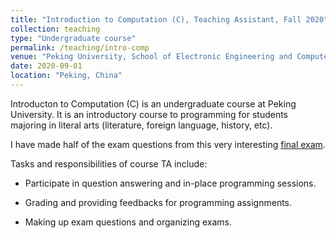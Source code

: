 ```yaml
---
title: "Introduction to Computation (C), Teaching Assistant, Fall 2020"
collection: teaching
type: "Undergraduate course"
permalink: /teaching/intro-comp
venue: "Peking University, School of Electronic Engineering and Computer Science"
date: 2020-09-01
location: "Peking, China"
---
```


Introducton to Computation (C) is an undergraduate course at Peking University. It is an introductory course to programming for students majoring in literal arts (literature, foreign language, history, etc). 

I have made half of the exam questions from this very interesting [final exam](http://wjjc.openjudge.cn/2020jgcfallfinal/).

Tasks and responsibilities of course TA include:

* Participate in question answering and in-place programming sessions.

* Grading and providing feedbacks for programming assignments.

* Making up exam questions and organizing exams.

